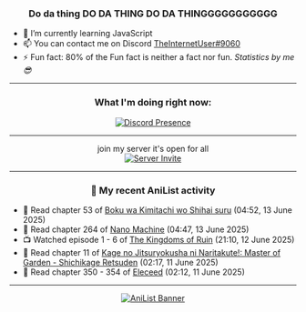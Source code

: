 <div align="center">

### Do da thing DO DA THING DO DA THINGGGGGGGGGGG
</div>

- 🌱 I’m currently learning JavaScript
- 📫 You can contact me on Discord [TheInternetUser#9060](https://discord.com/users/534117072796385300)
- ⚡ Fun fact: 80% of the Fun fact is neither a fact nor fun. _Statistics by me 😎_
<hr>

<div align="center">

### What I'm doing right now:
[![Discord Presence](https://lanyard.cnrad.dev/api/534117072796385300)](https://discord.com/users/534117072796385300)
<hr>

join my server it's open for all <br>
[![Server Invite](https://invidget.switchblade.xyz/bfYgVHxrSs)](https://discord.gg/bfYgVHxrSs)

<hr>
  
### 🌸 My recent AniList activity

</div>

<!-- ANILIST_ACTIVITY:start -->

-   📖 Read chapter 53 of [Boku wa Kimitachi wo Shihai suru](https://anilist.co/manga/146731) (04:52, 13 June 2025)
-   📖 Read chapter 264 of [Nano Machine](https://anilist.co/manga/120980) (04:47, 13 June 2025)
-   📺 Watched episode 1 - 6 of [The Kingdoms of Ruin](https://anilist.co/anime/160900) (21:10, 12 June 2025)
-   📖 Read chapter 11 of [Kage no Jitsuryokusha ni Naritakute!: Master of Garden - Shichikage Retsuden](https://anilist.co/manga/179256) (02:17, 11 June 2025)
-   📖 Read chapter 350 - 354 of [Eleceed](https://anilist.co/manga/106929) (02:12, 11 June 2025)

<!-- ANILIST_ACTIVITY:end -->
<hr>

<div align="center">

[![AniList Banner](https://img.anili.st/User/929966)](https://anilist.co/user/TheInternetUser)

<!-- ![Profile views](https://gpvc.arturio.dev/TheInternetUse7) Since 2023-01-09 -->
<br>


</div>

